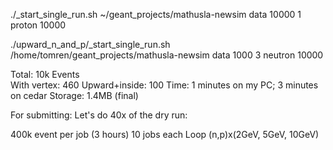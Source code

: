 ./_start_single_run.sh ~/geant_projects/mathusla-newsim data 10000 1 proton 10000

./upward_n_and_p/_start_single_run.sh /home/tomren/geant_projects/mathusla-newsim data 1000 3 neutron 10000

Total: 10k Events  
With vertex: 460
Upward+inside: 100
Time: 1 minutes on my PC; 3 minutes on cedar
Storage: 1.4MB (final)

For submitting:
Let's do 40x of the dry run:

400k event per job (3 hours)
10 jobs each
Loop (n,p)x(2GeV, 5GeV, 10GeV)


